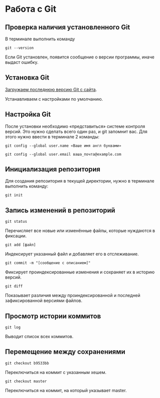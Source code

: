 # Работа c Git

## Проверка наличия установленного Git

В терминале выполнить команду 
```
git --version
```

Если Git установлен, появится сообщение о версии программы, иначе выдаст ошибку.

## Установка Git

[Загружаем последнюю версию Git с сайта]( 
https://github.com/).

Устанавливаем с настройками по умолчанию.

## Настройка Git

После установки необходимо «представиться» системе контроля версий. Это нужно сделать всего один раз, и git запомнит вас. Для этого нужно ввести в терминале 2 команды:

```
git config --global user.name «Ваше имя англ буквами»
```

```
git config --global user.email ваша_почта@example.com
```

## Инициализация репозитория

Для создания репозитория в текущей директории, нужно в терминале выполнить команду:
```
git init
```

## Запись изменений в репозиторий

```
git status
```
Перечисляет все новые или изменённые файлы, которые нуждаются в фиксации.

```
git add [файл]
```
Индексирует указанный файл и добавляет его в отслеживание.

```
git commit -m "[сообщение с описанием]"
```
Фиксирует проиндексированные изменения и сохраняет их в историю версий.

```
git diff
```
Показывает различия между проиндексированной и последней зафиксированной версиями файлов.

## Просмотр истории коммитов
```
git log
```
Выводит список всех коммитов.

## Перемещение между сохранениями
```
git checkout b9533bb
```
Переключиться на коммит с указанным хешем.

```
git checkout master
```
Переключиться на коммит, на который указывает master.